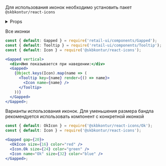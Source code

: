 Для использования иконок необходимо установить пакет `@skbkontur/react-icons`

<details><summary>Props</summary>

```ts
type IconProps = {
  color?: string;
  name: IconName;
  size?: number | string;
};

type IconName =
  | 'Menu'
  | 'Add'
  | 'ArchivePack'
  | 'ArchiveUnpack'
  | 'Attach'
  | 'Baby'
  | 'Backward'
  | 'BarcodeScanner'
  | 'Briefcase'
  | 'Calculator'
  | 'Calendar'
  | 'Card'
  | 'Certificate'
  | 'Clear'
  | ... 218 more ...
  | 'Infiniti';
```

</details>

Все иконки

```jsx
const { default: Gapped } = require('retail-ui/components/Gapped');
const { default: Tooltip } = require('retail-ui/components/Tooltip');
const { default: Icon } = require('@skbkontur/react-icons');

<Gapped vertical>
  <div>Имя показывается при наведении:</div>
  <Gapped>
    {Object.keys(Icon).map(name => (
      <Tooltip key={name} render={() => name}>
        <Icon name={name} />
      </Tooltip>
    ))}
  </Gapped>
</Gapped>;
```

Варианты использования иконок.
Для уменьшения размера бандла рекомендуется использовать компонент с конкретной иконкой

```jsx
const { default: OkIcon } = require('@skbkontur/react-icons/Ok');
const { default: Icon } = require('@skbkontur/react-icons');

<Gapped gap={20}>
  <OkIcon size={16} color="red" />
  <Icon.Ok size={24} color="green" />
  <Icon name="Ok" size={32} color="blue" />
</Gapped>;
```
